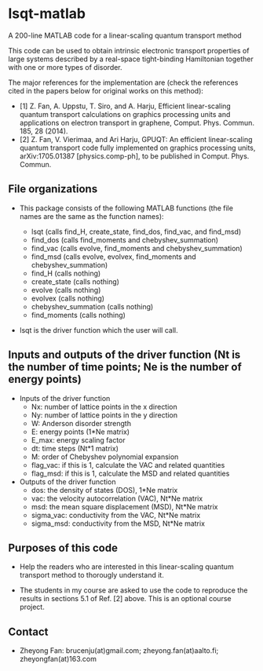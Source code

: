 # lsqt-matlab
A 200-line MATLAB code for a linear-scaling quantum transport method

This code can be used to obtain intrinsic electronic transport properties of large systems described by a real-space tight-binding Hamiltonian together with one or more types of disorder.

The major references for the implementation are (check the references cited in the papers below for original works on this method):
* [1] Z. Fan, A. Uppstu, T. Siro, and A. Harju, Efficient linear-scaling quantum transport calculations on graphics processing units and applications on electron transport in graphene, Comput. Phys. Commun. 185, 28 (2014).
* [2] Z. Fan, V. Vierimaa, and Ari Harju, GPUQT: An efficient linear-scaling quantum transport code fully implemented on graphics processing units, arXiv:1705.01387 [physics.comp-ph], to be published in Comput. Phys. Commun.

## File organizations

* This package consists of the following MATLAB functions (the file names are the same as the function names):
    * lsqt (calls find_H, create_state, find_dos, find_vac, and find_msd)            
    * find_dos (calls find_moments and chebyshev_summation)                  
    * find_vac (calls evolve, find_moments and chebyshev_summation)              
    * find_msd (calls evolve, evolvex, find_moments and chebyshev_summation)           
    * find_H (calls nothing)
    * create_state (calls nothing)
    * evolve (calls nothing)     
    * evolvex (calls nothing)
    * chebyshev_summation (calls nothing)
    * find_moments (calls nothing)

* lsqt is the driver function which the user will call.

## Inputs and outputs of the driver function (Nt is the number of time points; Ne is the number of energy points)
* Inputs of the driver function 
    * Nx: number of lattice points in the x direction
    * Ny: number of lattice points in the y direction
    * W: Anderson disorder strength
    * E: energy points (1*Ne matrix)
    * E_max: energy scaling factor
    * dt: time steps (Nt*1 matrix)
    * M: order of Chebyshev polynomial expansion
    * flag_vac: if this is 1, calculate the VAC and related quantities
    * flag_msd: if this is 1, calculate the MSD and related quantities
* Outputs of the driver function 
    * dos: the density of states (DOS), 1*Ne matrix
    * vac: the velocity autocorrelation (VAC), Nt*Ne matrix
    * msd: the mean square displacement (MSD), Nt*Ne matrix
    * sigma_vac: conductivity from the VAC, Nt*Ne matrix
    * sigma_msd: conductivity from the MSD, Nt*Ne matrix

## Purposes of this code

* Help the readers who are interested in this linear-scaling quantum transport method to thorougly understand it. 

* The students in my course are asked to use the code to reproduce the results in sections 5.1 of Ref. [2] above. 
This is an optional course project.

## Contact

* Zheyong Fan: brucenju(at)gmail.com; zheyong.fan(at)aalto.fi; zheyongfan(at)163.com

